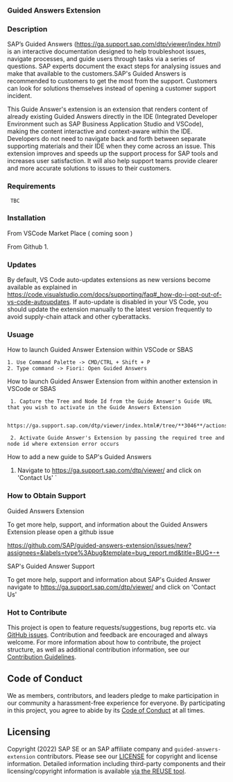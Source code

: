 
### Guided Answers Extension 


### Description
SAP’s Guided Answers (https://ga.support.sap.com/dtp/viewer/index.html) is an interactive documentation designed to help troubleshoot issues, navigate processes, and guide users through tasks via a series of questions.  SAP experts document the exact steps for analysing issues and make that available to the customers.SAP's Guided Answers is recommended to customers to get the most from the support. Customers can look for solutions themselves instead of opening a customer support incident.
 
This Guide Answer's extension is an extension that renders content of already existing Guided Answers directly in the IDE (Integrated Developer Environment such as SAP Business Application Studio and VSCode), making the content interactive and context-aware within the IDE. Developers do not need to navigate back and forth between separate supporting materials and their IDE when they come across an issue.  This extension improves and speeds up the support process for SAP tools and increases user satisfaction. It will also help support teams provide clearer and more accurate solutions to issues to their customers. 

### Requirements

     TBC

### Installation

From VSCode Market Place ( coming soon )

From Github 
  1. 

### Updates 

By default, VS Code auto-updates extensions as new versions become available as explained in https://code.visualstudio.com/docs/supporting/faq#_how-do-i-opt-out-of-vs-code-autoupdates. If auto-update is disabled in your VS Code, you should update the extension manually to the latest version frequently to avoid supply-chain attack and other cyberattacks.

### Usuage 

 How to launch Guided Answer Extension within VSCode or SBAS 

    1. Use Command Palette -> CMD/CTRL + Shift + P
    2. Type command -> Fiori: Open Guided Answers
    
 How to launch Guided Answer Extension from within another extension in VSCode or SBAS 
     
     1. Capture the Tree and Node Id from the Guide Answer's Guide URL that you wish to activate in the Guide Answers Extension
     
           https://ga.support.sap.com/dtp/viewer/index.html#/tree/**3046**/actions/**45995**

     2. Activate Guide Answer's Extension by passing the required tree and node id where extension error occurs
     
     
 How to add a new guide to SAP's Guided Answers
 
 1. Navigate to  https://ga.support.sap.com/dtp/viewer/ and click on 'Contact Us' 
`

### How to Obtain Support 

Guided Answers Extension

To get more help, support, and information about the Guided Answers Extension please open a github issue 

https://github.com/SAP/guided-answers-extension/issues/new?assignees=&labels=type%3Abug&template=bug_report.md&title=BUG+-+

SAP's Guided Answer Support 

To get more help, support and information about SAP's Guided Answer navigate to  https://ga.support.sap.com/dtp/viewer/ and click on 'Contact Us' 

### Hot to Contribute 

This project is open to feature requests/suggestions, bug reports etc. via [GitHub issues](https://github.com/SAP/guided-answers-extension/issues). Contribution and feedback are encouraged and always welcome. For more information about how to contribute, the project structure, as well as additional contribution information, see our [Contribution Guidelines](CONTRIBUTING.md).

## Code of Conduct

We as members, contributors, and leaders pledge to make participation in our community a harassment-free experience for everyone. By participating in this project, you agree to abide by its [Code of Conduct](CODE_OF_CONDUCT.md) at all times.

## Licensing

Copyright (2022) SAP SE or an SAP affiliate company and `guided-answers-extension` contributors. Please see our [LICENSE](LICENSE) for copyright and license information. Detailed information including third-party components and their licensing/copyright information is available [via the REUSE tool](https://api.reuse.software/info/github.com/SAP/guided-answers-extension).



